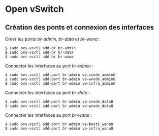 # Open vSwitch

## Création des ponts et connexion des interfaces

Créer les ponts *br-admin*, *br-data* et *br-wana* :

```bash,ignore
$ sudo ovs-vsctl add-br br-admin
$ sudo ovs-vsctl add-br br-data
$ sudo ovs-vsctl add-br br-wana
```

Connecter les interfaces au port *br-admin* :
```bash,ignore
$ sudo ovs-vsctl add-port br-admin ve-cnode_admin0
$ sudo ovs-vsctl add-port br-admin ve-wnode_admin0
$ sudo ovs-vsctl add-port br-admin ve-infra_admin0
```

Connecter les interfaces au port *br-data* :
```bash,ignore
$ sudo ovs-vsctl add-port br-admin ve-cnode_data0
$ sudo ovs-vsctl add-port br-admin ve-wnode_data0
```
Connecter les interfaces au port *br-wana* :
```bash,ignore
$ sudo ovs-vsctl add-port br-admin ve-basti_wana0
$ sudo ovs-vsctl add-port br-admin ve-infra_wana0
```
